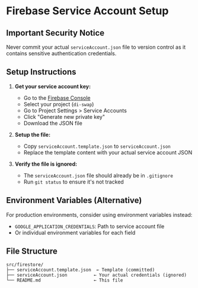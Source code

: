 # Firebase Service Account Setup

## Important Security Notice

Never commit your actual `serviceAccount.json` file to version control as it contains sensitive authentication credentials.

## Setup Instructions

1. **Get your service account key:**

   - Go to the [Firebase Console](https://console.firebase.google.com/)
   - Select your project (`di-swap`)
   - Go to Project Settings > Service Accounts
   - Click "Generate new private key"
   - Download the JSON file

2. **Setup the file:**

   - Copy `serviceAccount.template.json` to `serviceAccount.json`
   - Replace the template content with your actual service account JSON

3. **Verify the file is ignored:**
   - The `serviceAccount.json` file should already be in `.gitignore`
   - Run `git status` to ensure it's not tracked

## Environment Variables (Alternative)

For production environments, consider using environment variables instead:

- `GOOGLE_APPLICATION_CREDENTIALS`: Path to service account file
- Or individual environment variables for each field

## File Structure

```
src/firestore/
├── serviceAccount.template.json  ← Template (committed)
├── serviceAccount.json          ← Your actual credentials (ignored)
└── README.md                    ← This file
```

